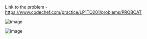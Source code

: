 Link to the problem - https://www.codechef.com/practice/LP1TO201/problems/PROBCAT


![image](https://github.com/Haleshot/Competitive-Programming/assets/57552973/8857586b-362f-4005-90ac-084db26bc44c)


![image](https://github.com/Haleshot/Competitive-Programming/assets/57552973/b3f4caea-bf55-4279-80d8-b65ba029ce3e)
